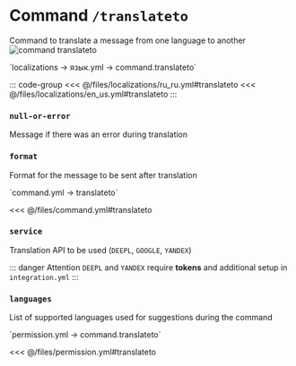 # Command `/translateto`

Command to translate a message from one language to another
![command translateto](/commandtranslateto.png)

[//]: # (localization)
<!--@include: @/parts/words.md#localization--> 
<!--@include: @/parts/words.md#path--> `localizations → язык.yml → command.translateto`

<!--@include: @/parts/words.md#default--> 

::: code-group
<<< @/files/localizations/ru_ru.yml#translateto
<<< @/files/localizations/en_us.yml#translateto
:::

### `null-or-error`

Message if there was an error during translation

### `format`

Format for the message to be sent after translation

[//]: # (command.yml)
<!--@include: @/parts/words.md#setting-->
<!--@include: @/parts/words.md#path--> `command.yml → translateto`

<!--@include: @/parts/words.md#default-->
<<< @/files/command.yml#translateto

<!--@include: @/parts/enable.md-->
<!--@include: @/parts/range.md-->

### `service`

Translation API to be used (`DEEPL`, `GOOGLE`, `YANDEX`)

::: danger Attention
`DEEPL` and `YANDEX` require **tokens** and additional setup in `integration.yml`
:::

<!--@include: @/parts/aliases.md-->

### `languages`

List of supported languages used for suggestions during the command

<!--@include: @/parts/destination.md-->
<!--@include: @/parts/cooldown.md-->
<!--@include: @/parts/sound.md-->

[//]: # (permission.yml)
<!--@include: @/parts/words.md#permission-->
<!--@include: @/parts/words.md#path--> `permission.yml → command.translateto`

<!--@include: @/parts/words.md#default-->
<<< @/files/permission.yml#translateto

<!--@include: @/parts/permission/permissionTier3.md-->
<!--@include: @/parts/permission/cooldown.md-->
<!--@include: @/parts/permission/sound.md-->